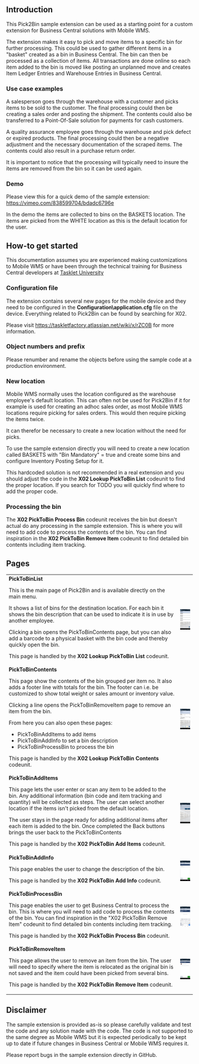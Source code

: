 ## Introduction
This Pick2Bin sample extension can be used as a starting point for a custom extension for Business Central solutions with Mobile WMS.

The extension makes it easy to pick and move items to a specific bin for further processing. This could be used to gather different items in a "basket" created as a bin in Business Central. The bin can then be processed as a collection of items. All transactions are done online so each item added to the bin is moved like posting an unplanned move and creates Item Ledger Entries and Warehouse Entries in Business Central.

### Use case examples
A salesperson goes through the warehouse with a customer and picks items to be sold to the customer. The final processing could then be creating a sales order and posting the shipment. The contents could also be transferred to a Point-Of-Sale solution for payments for cash customers.

A quality assurance employee goes through the warehouse and pick defect or expired products. The final processing could then be a negative adjustment and the necessary documentation of the scraped items. The contents could also result in a purchase return order.

It is important to notice that the processing will typically need to insure the items are removed from the bin so it can be used again.

### Demo
Please view this for a quick demo of the sample extension: https://vimeo.com/838599704/bdadc6796e

In the demo the items are collected to bins on the BASKETS location. The items are picked from the WHITE location as this is the default location for the user.

## How-to get started
This documentation assumes you are experienced making customizations to Mobile WMS or have been through the technical training for Business Central developers at [Tasklet University](https://university.taskletfactory.com/)

### Configuration file
The extension contains several new pages for the mobile device and they need to be configured in the **Configuration\application.cfg** file on the device. Everything related to Pick2Bin can be found by searching for X02.

Please visit https://taskletfactory.atlassian.net/wiki/x/rZC0B for more information.

### Object numbers and prefix
Please renumber and rename the objects before using the sample code at a production environment.

### New location
Mobile WMS normally uses the location configured as the warehouse employee's default location. This can often not be used for Pick2Bin if it for example is used for creating an adhoc sales order, as most Mobile WMS locations require picking for sales orders. This would then require picking the items twice.

It can therefor be necessary to create a new location without the need for picks. 

To use the sample extension directly you will need to create a new location called BASKETS with "Bin Mandatory" = true and create some bins and configure Inventory Posting Setup for it.

This hardcoded solution is not recommended in a real extension and you should adjust the code in the **X02 Lookup PickToBin List** codeunit to find the proper location. If you search for TODO you will quickly find where to add the proper code.

### Processing the bin
The **X02 PickToBin Process Bin** codeunit receives the bin but doesn't actual do any processing in the sample extension. This is where you will need to add code to process the contents of the bin. You can find inspiration in the **X02 PickToBin Remove Item** codeunit to find detailed bin contents including item tracking.

## Pages
<table><tbody><tr><td>
<strong>PickToBinList</strong>

This is the main page of Pick2Bin and is available directly on the main menu.

It shows a list of bins for the destination location. For each bin it shows the bin description that can be used to indicate it is in use by another employee.

Clicking a bin opens the PickToBinContents page, but you can also add a barcode to a physical basket with the bin code and thereby quickly open the bin.

This page is handled by the **X02 Lookup PickToBin List** codeunit.
</td><td>

[![](./Screendumps/ListSmall.png)](./Screendumps/List.png)

</td></tr><tr><td>
<strong>PickToBinContents</strong>

This page show the contents of the bin grouped per item no. It also adds a footer line with totals for the bin. The footer can i.e. be customized to show total weight or sales amount or inventory value.

Clicking a line opens the PickToBinRemoveItem page to remove an item from the bin.

From here you can also open these pages:
* PickToBinAddItems to add items
* PickToBinAddInfo to set a bin description
* PickToBinProcessBin to process the bin

This page is handled by the **X02 Lookup PickToBin Contents** codeunit.
    
</td><td>

[![](./Screendumps/ContentsSmall.png)](./Screendumps/Contents.png)

</td></tr><tr><td>
<strong>PickToBinAddItems</strong>

This page lets the user enter or scan any item to be added to the bin. Any additional information (bin code and item tracking and quantity) will be collected as steps. The user can select another location if the items isn't picked from the default location.

The user stays in the page ready for adding additional items after each item is added to the bin. Once completed the Back buttons brings the user back to the PickToBinContents

This page is handled by the **X02 PickToBin Add Items** codeunit.
    
</td><td>

[![](./Screendumps/AddItemsSmall.png)](./Screendumps/AddItems.png)

</td></tr><tr><td>
<strong>PickToBinAddInfo</strong>

This page enables the user to change the description of the bin.

This page is handled by the **X02 PickToBin Add Info** codeunit.

</td><td>

[![](./Screendumps/AddInfoSmall.png)](./Screendumps/AddInfo.png)

</td></tr><tr><td>
<strong>PickToBinProcessBin</strong>

This page enables the user to get Business Central to process the bin. This is where you will need to add code to process the contents of the bin. You can find inspiration in the "X02 PickToBin Remove Item" codeunit to find detailed bin contents including item tracking.

This page is handled by the **X02 PickToBin Process Bin** codeunit.

</td><td>

[![](./Screendumps/ProcessBinSmall.png)](./Screendumps/ProcessBin.png)

</td></tr><tr><td>
<strong>PickToBinRemoveItem</strong>

This page allows the user to remove an item from the bin. The user will need to specify where the item is relocated as the original bin is not saved and the item could have been picked from several bins.

This page is handled by the **X02 PickToBin Remove Item** codeunit.

</td><td>

[![](./Screendumps/RemoveItemSmall.png)](./Screendumps/RemoveItem.png)

</td></tr></tbody></table>

## Disclaimer
The sample extension is provided as-is so please carefully validate and test the code and any solution made with the code. The code is not supported to the same degree as Mobile WMS but it is expected periodically to be kept up to date if future changes in Business Central or Mobile WMS requires it.

Please report bugs in the sample extension directly in GitHub.
